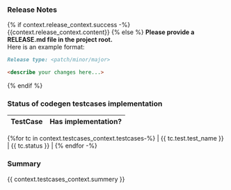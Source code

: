 <!-- ID: 878ae1db-766f-49c7-a1a8-59f7be1fee8f -->
### Release Notes
{% if context.release_context.success -%}
{{context.release_context.content}}
{% else %}
**Please provide a RELEASE.md file in the project root.**  
Here is an example format:
```md
Release type: <patch/minor/major>

<describe your changes here...>
```
{% endif %}
### Status of codegen testcases implementation
| TestCase         | Has implementation? |
| -----------------|---------------------|
{%for tc in context.testcases_context.testcases-%}
|  {{ tc.test.test_name }} | {{ tc.status }} |
{% endfor -%}

### Summary 
{{ context.testcases_context.summery }}
